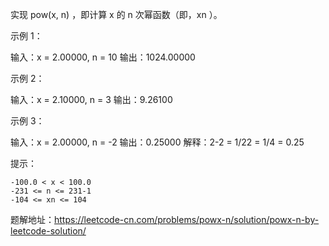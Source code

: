 实现 pow(x, n) ，即计算 x 的 n 次幂函数（即，xn ）。

 

示例 1：

输入：x = 2.00000, n = 10
输出：1024.00000

示例 2：

输入：x = 2.10000, n = 3
输出：9.26100

示例 3：

输入：x = 2.00000, n = -2
输出：0.25000
解释：2-2 = 1/22 = 1/4 = 0.25

 

提示：

    -100.0 < x < 100.0
    -231 <= n <= 231-1
    -104 <= xn <= 104



题解地址：https://leetcode-cn.com/problems/powx-n/solution/powx-n-by-leetcode-solution/
